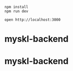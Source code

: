```
npm install
npm run dev
```

```
open http://localhost:3000
```
# myskl-backend
# myskl-backend
